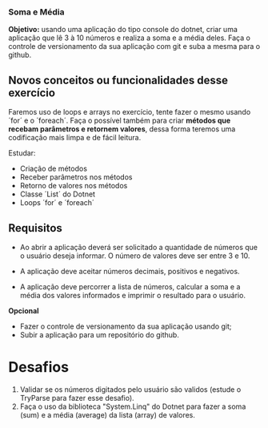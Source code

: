 ### Soma e Média

**Objetivo:** usando uma aplicação do tipo console do dotnet, criar uma aplicação que lê 3 à 10 números e realiza a soma e a média deles. Faça o controle de versionamento da sua aplicação com git e suba a mesma para o github.

## Novos conceitos ou funcionalidades desse exercício

Faremos uso de loops e arrays no exercício, tente fazer o mesmo usando ´for´ e o ´foreach´.
Faça o possível também para criar **métodos que recebam parâmetros e retornem valores**, dessa forma teremos uma codificação mais limpa e de fácil leitura.

Estudar:
- Criação de métodos
- Receber parâmetros nos métodos
- Retorno de valores nos métodos
- Classe ´List´ do Dotnet
- Loops ´for´ e ´foreach´

## Requisitos

- Ao abrir a aplicação deverá ser solicitado a quantidade de números que o usuário deseja informar. O número de valores deve ser entre 3 e 10.

- A aplicação deve aceitar números decimais, positivos e negativos.

- A aplicação deve percorrer a lista de números, calcular a soma e a média dos valores informados e imprimir o resultado para o usuário.

**Opcional**
- Fazer o controle de versionamento da sua aplicação usando git;
- Subir a aplicação para um repositório do github.

# Desafios

1. Validar se os números digitados pelo usuário são validos (estude o TryParse para fazer esse desafio).
2. Faça o uso da biblioteca "System.Linq" do Dotnet para fazer a soma (sum) e a média (average) da lista (array) de valores.